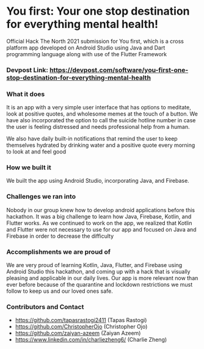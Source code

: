 # You first: Your one stop destination for everything mental health! 

Official Hack The North 2021 submission for You first, which is a cross platform app developed on Android Studio using Java and Dart programming language along with use of the Flutter Framework

### Devpost Link: https://devpost.com/software/you-first-one-stop-destination-for-everything-mental-health

### What it does

It is an app with a very simple user interface that has options to meditate, look at positive quotes, and wholesome memes at the touch of a button. We have also incorporated the option to call the suicide hotline number in case the user is feeling distressed and needs professional help from a human.

We also have daily built-in notifications that remind the user to keep themselves hydrated by drinking water and a positive quote every morning to look at and feel good

### How we built it

We built the app using Android Studio, incorporating Java, and Firebase.

### Challenges we ran into

Nobody in our group knew how to develop android applications before this hackathon. It was a big challenge to learn how Java, Firebase, Kotlin, and Flutter works. As we continued to work on the app, we realized that Kotlin and Flutter were not necessary to use for our app and focused on Java and Firebase in order to decrease the difficulty

### Accomplishments we are proud of

We are very proud of learning Kotlin, Java, Flutter, and Firebase using Android Studio this hackathon, and coming up with a hack that is visually pleasing and applicable in our daily lives. Our app is more relevant now than ever before because of the quarantine and lockdown restrictions we must follow to keep us and our loved ones safe.

### Contributors and Contact

- https://github.com/tapasrastogi2411 (Tapas Rastogi)
- https://github.com/ChristopherOjo (Christopher Ojo)
- https://github.com/zaiyan-azeem (Zaiyan Azeem)
- https://www.linkedin.com/in/charliezheng6/ (Charlie Zheng)
